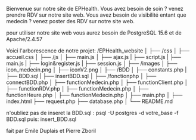 Bienvenue sur notre site de EPHealth.
Vous avez besoin de soin ? venez prendre RDV sur notre site web. 
Vous avez besoin de visibilité entant que medecin ? venez poster des RDV sur notre site web.

pour utiliser notre site web vous aurez besoin de PostgreSQL 15.6 et de Apache/2.4.57

Voici l'arborescence de notre projet:
/EPHealth_website
│
├── /css
│   ├── accueil.css
│
├── /js
│   ├── main.js
│   ├── ajax.js
|   ├── script.js
|   ├── main.js
|   ├── login&register.js
|   ├── session.js
│
├── /images
│   ├── icon_medecin.png
│   ├── iconV2.png
│
├── /BDD
│   ├── constants.php
|   ├── BDD.sql
|   ├── insertBDD.sql
│
├── /fonctionphp
│   ├── connectBDD.php
│   ├── functionMedecin.php
│   ├── functionClient.php
│   ├── functionRDV.php
│   ├── functionMedecin.php
│   ├── functionHeure.php
│   ├── functionMedecin.php
│   ├── main.php
│
├── index.html
├── request.php
├── database.php
│
└── README.md

n'oubliez pas de inseret la BDD.sql : 
psql -U postgres -d votre_base -f BDD.sql
puis: insert_BDD.sql

fait par Emile Duplais et Pierre Zboril


